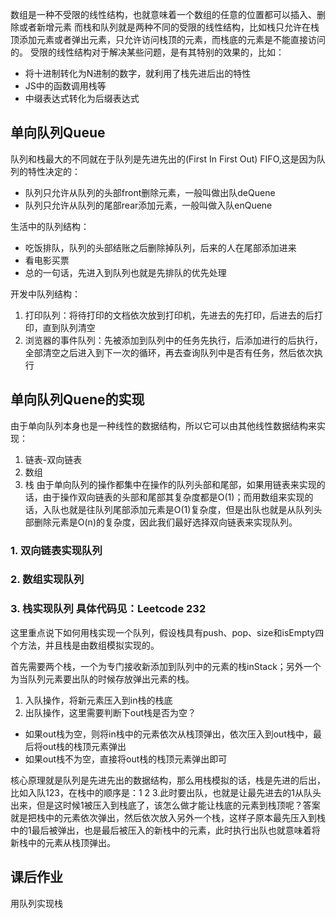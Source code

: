 数组是一种不受限的线性结构，也就意味着一个数组的任意的位置都可以插入、删除或者新增元素
而栈和队列就是两种不同的受限的线性结构，比如栈只允许在栈顶添加元素或者弹出元素，只允许访问栈顶的元素，而栈底的元素是不能直接访问的。
受限的线性结构对于解决某些问题，是有其特别的效果的，比如：
+ 将十进制转化为N进制的数字，就利用了栈先进后出的特性
+ JS中的函数调用栈等
+ 中缀表达式转化为后缀表达式

## 单向队列Queue
队列和栈最大的不同就在于队列是先进先出的(First In First Out) FIFO,这是因为队列的特性决定的：
+ 队列只允许从队列的头部front删除元素，一般叫做出队deQuene
+ 队列只允许从队列的尾部rear添加元素，一般叫做入队enQuene 

生活中的队列结构：
+ 吃饭排队，队列的头部结账之后删除掉队列，后来的人在尾部添加进来
+ 看电影买票
+ 总的一句话，先进入到队列也就是先排队的优先处理

开发中队列结构：
1. 打印队列：将待打印的文档依次放到打印机，先进去的先打印，后进去的后打印，直到队列清空
2. 浏览器的事件队列：先被添加到队列中的任务先执行，后添加进行的后执行，全部清空之后进入到下一次的循环，再去查询队列中是否有任务，然后依次执行


## 单向队列Quene的实现
由于单向队列本身也是一种线性的数据结构，所以它可以由其他线性数据结构来实现：
1. 链表-双向链表
2. 数组
3. 栈
由于单向队列的操作都集中在操作的队列头部和尾部，如果用链表来实现的话，由于操作双向链表的头部和尾部其复杂度都是O(1)；而用数组来实现的话，入队也就是往队列尾部添加元素是O(1)复杂度，但是出队也就是从队列头部删除元素是O(n)的复杂度，因此我们最好选择双向链表来实现队列。

### 1. 双向链表实现队列
### 2. 数组实现队列
### 3. 栈实现队列 具体代码见：Leetcode 232
这里重点说下如何用栈实现一个队列，假设栈具有push、pop、size和isEmpty四个方法，并且栈是由数组模拟实现的。

首先需要两个栈，一个为专门接收新添加到队列中的元素的栈inStack；另外一个为当队列元素要出队的时候存放弹出元素的栈。

1. 入队操作，将新元素压入到in栈的栈底
2. 出队操作，这里需要判断下out栈是否为空？
+ 如果out栈为空，则将in栈中的元素依次从栈顶弹出，依次压入到out栈中，最后将out栈的栈顶元素弹出
+ 如果out栈不为空，直接将out栈的栈顶元素弹出即可

核心原理就是队列是先进先出的数据结构，那么用栈模拟的话，栈是先进的后出，比如入队123，在栈中的顺序是：1 2 3.此时要出队，也就是让最先进去的1从队头出来，但是这时候1被压入到栈底了，该怎么做才能让栈底的元素到栈顶呢？答案就是把栈中的元素依次弹出，然后依次放入另外一个栈，这样子原本最先压入到栈中的1最后被弹出，也是最后被压入的新栈中的元素，此时执行出队也就意味着将新栈中的元素从栈顶弹出。


## 课后作业
用队列实现栈